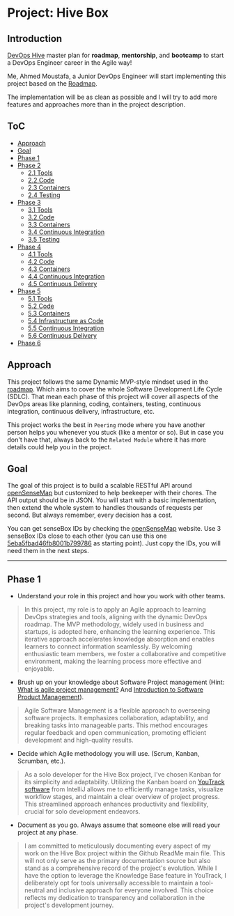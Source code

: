 # Project: Hive Box
## Introduction


[DevOps Hive](https://devopshive.net/) master plan for **roadmap**, **mentorship**, and **bootcamp** to start a DevOps Engineer career in the Agile way!


Me, Ahmed Moustafa, a Junior DevOps Engineer will start implementing this project based on the [Roadmap](https://github.com/DevOpsHiveHQ/dynamic-devops-roadmap/tree/main/projects/hivebox#approach).


The implementation will be as clean as possible and I will try to add more features and approaches more than in the project description.

<!-- omit in toc -->
## ToC

- [Approach](#approach)
- [Goal](#goal)
- [Phase 1](#phase-1)
- [Phase 2](#phase-2)
  - [2.1 Tools](#21-tools)
  - [2.2 Code](#22-code)
  - [2.3 Containers](#23-containers)
  - [2.4 Testing](#24-testing)
- [Phase 3](#phase-3)
  - [3.1 Tools](#31-tools)
  - [3.2 Code](#32-code)
  - [3.3 Containers](#33-containers)
  - [3.4 Continuous Integration](#34-continuous-integration)
  - [3.5 Testing](#35-testing)
- [Phase 4](#phase-4)
  - [4.1 Tools](#41-tools)
  - [4.2 Code](#42-code)
  - [4.3 Containers](#43-containers)
  - [4.4 Continuous Integration](#44-continuous-integration)
  - [4.5 Continuous Delivery](#45-continuous-delivery)
- [Phase 5](#phase-5)
  - [5.1 Tools](#51-tools)
  - [5.2 Code](#52-code)
  - [5.3 Containers](#53-containers)
  - [5.4 Infrastructure as Code](#54-infrastructure-as-code)
  - [5.5 Continuous Integration](#55-continuous-integration)
  - [5.6 Continuous Delivery](#56-continuous-delivery)
- [Phase 6](#phase-6)

## Approach

This project follows the same Dynamic MVP-style mindset used in the [roadmap](../../). Which aims to cover the whole Software Development Life Cycle (SDLC). That mean each phase of this project will cover all aspects of the DevOps areas like planning, coding, containers, testing, continuous integration, continuous delivery, infrastructure, etc.

This project works the best in `Peering` mode where you have another person helps you whenever you stuck (like a mentor or so). But in case you don't have that, always back to the `Related Module` where it has more details could help you in the project.




## Goal

The goal of this project is to build a scalable RESTful API around [openSenseMap](https://opensensemap.org/) but customized to help beekeeper with their chores. The API output should be in JSON. You will start with a basic implementation, then extend the whole system to handles thousands of requests per second. But always remember, every decision has a cost.

You can get senseBox IDs by checking the [openSenseMap](https://opensensemap.org/) website. Use 3 senseBox IDs close to each other (you can use this one [5eba5fbad46fb8001b799786](https://opensensemap.org/explore/5eba5fbad46fb8001b799786) as starting point). Just copy the IDs, you will need them in the next steps.

---

## Phase 1

- Understand your role in this project and how you work with other teams.

> In this project, my role is to apply an Agile approach to learning DevOps strategies and tools, aligning with the dynamic DevOps roadmap. The MVP methodology, widely used in business and startups, is adopted here, enhancing the learning experience. This iterative approach accelerates knowledge absorption and enables learners to connect information seamlessly. By welcoming enthusiastic team members, we foster a collaborative and competitive environment, making the learning process more effective and enjoyable.


- Brush up on your knowledge about Software Project management (Hint: [What is agile project management?](https://www.apm.org.uk/resources/find-a-resource/agile-project-management/) And [Introduction to Software Product Management](https://www.coursera.org/learn/introduction-to-software-product-management)).

> Agile Software Management is a flexible approach to overseeing software projects. It emphasizes collaboration, adaptability, and breaking tasks into manageable parts. This method encourages regular feedback and open communication, promoting efficient development and high-quality results. 


- Decide which Agile methodology you will use. (Scrum, Kanban, Scrumban, etc.).

> As a solo developer for the Hive Box project, I've chosen Kanban for its simplicity and adaptability. Utilizing the Kanban board on [YouTrack software](https://hivebox-geekahmed.youtrack.cloud) from IntelliJ allows me to efficiently manage tasks, visualize workflow stages, and maintain a clear overview of project progress. This streamlined approach enhances productivity and flexibility, crucial for solo development endeavors.


- Document as you go. Always assume that someone else will read your project at any phase.

> I am committed to meticulously documenting every aspect of my work on the Hive Box project within the Github ReadMe main file. This will not only serve as the primary documentation source but also stand as a comprehensive record of the project's evolution. While I have the option to leverage the Knowledge Base feature in YouTrack, I deliberately opt for tools universally accessible to maintain a tool-neutral and inclusive approach for everyone involved. This choice reflects my dedication to transparency and collaboration in the project's development journey. 